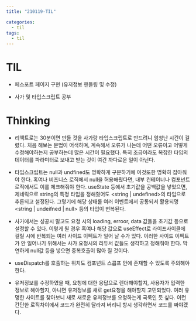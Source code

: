 ```yaml
---
title: "210119-TIL"

categories:
  - til
tags:
  - til
---
```


# TIL

- 페스포트 페이지 구현 (유저정보 핸들링 및 수정)

- 사가 및 타입스크립트 공부

# Thinking

- 리액트로는 30분이면 만들 것을 사가랑 타입스크립트로 만드려니 엄청난 시간이 걸렸다. 처음 해보는 문법이 어색하며, 계속해서 오류가 나는데 어떤 오류이고 어떻게 수정해야하는지 공부하는데 많은 시간이 필요했다. 특히 조금이라도 복잡한 타입의 데이터를 파라미터로 보내고 받는 것이 여간 까다로운 일이 아닌다.

- 타입스크립트는 null과 undfined도 명확하게 구분하기에 이것또한 명확히 잡아줘야 한다. 혹여나 비즈니스 로직에서 null을 허용해줬다면, 내부 컨테이너나 컴포넌트 로직에서도 이를 체크해줘야 한다. useState 등에서 초기값을 공백값을 넣었으면, 제네릭으로 string의 특정 타입을 정해줬어도 <string | undefined>의 타입으로 추론되고 설정된다. 그렇기에 해당 상태롤 여러 이벤트에서 공통되서 활용되명 <string | undeifned | null> 등의 타입이 번복된다.

- 사가에서는 성공시 말고도 요청 시의 loading, erroor, data 값들을 초기값 등으로 설정할 수 있다. 이렇게 될 경우 혹여나 해당 값으로 useEffect로 라이프사이클에 걸릴 시에 반복되는 여러 사이드 이펙트가 일어 날 수가 있다. 이러한 사이드 이펙트가 안 일어나기 위해서는 사가 요청시의 리듀서 값들도 생각하고 정해줘야 한다. 막연하게 null값 등을 넣으면 중복호출이 많아 질 것이다.

- useDispatch를 호출하는 위치도 컴포넌트 스콥프 안에 존재할 수 있도록 주의해야 한다.

- 유저정보를 수정하였을 때, 요청에 대한 응답으로 렌더해야할지, 사용자가 입력한 정보로 해야할지, 아니면 유저정보를 새로 get요청을 해야할지 고민되었다. 여러 유명한 사이트를 찾아보니 새로 새로운 유저정보를 요청하는게 국룩인 듯 싶다. 이런 간단한 로직차이에서 코드가 완전히 달라져 버리니 항시 생각하면서 코드를 짜야겠다.
